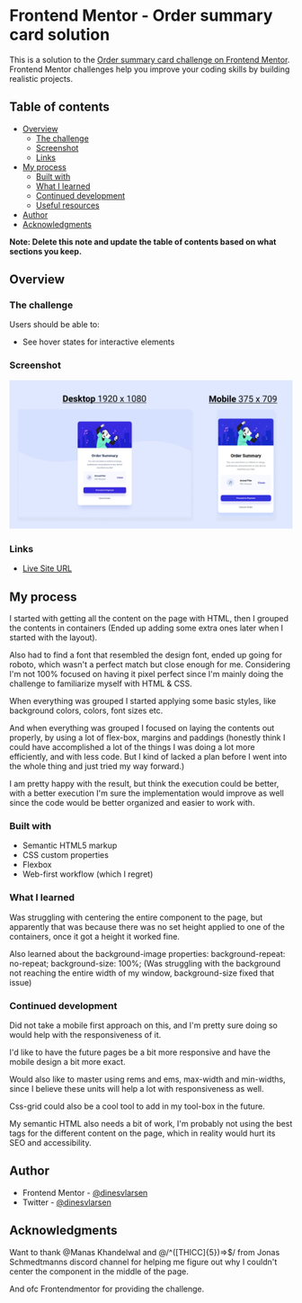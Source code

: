 # Frontend Mentor - Order summary card solution

This is a solution to the [Order summary card challenge on Frontend Mentor](https://www.frontendmentor.io/challenges/order-summary-component-QlPmajDUj). Frontend Mentor challenges help you improve your coding skills by building realistic projects.

## Table of contents

- [Overview](#overview)
  - [The challenge](#the-challenge)
  - [Screenshot](#screenshot)
  - [Links](#links)
- [My process](#my-process)
  - [Built with](#built-with)
  - [What I learned](#what-i-learned)
  - [Continued development](#continued-development)
  - [Useful resources](#useful-resources)
- [Author](#author)
- [Acknowledgments](#acknowledgments)

**Note: Delete this note and update the table of contents based on what sections you keep.**

## Overview

### The challenge

Users should be able to:

- See hover states for interactive elements

### Screenshot

![](screenshot/frontend-challange-finished-screenshot.jpg)

### Links

- [Live Site URL](https://dinesvlarsen.github.io/01-order-summary-component/)

## My process

I started with getting all the content on the page with HTML, then I grouped the contents in containers (Ended up adding some extra ones later when I started with the layout).

Also had to find a font that resembled the design font, ended up going for roboto, which wasn't a perfect match but close enough for me. Considering I'm not 100% focused on having it pixel perfect since I'm mainly doing the challenge to familiarize myself with HTML & CSS.

When everything was grouped I started applying some basic styles, like background colors, colors, font sizes etc.

And when everything was grouped I focused on laying the contents out properly, by using a lot of flex-box, margins and paddings (honestly think I could have accomplished a lot of the things I was doing a lot more efficiently, and with less code. But I kind of lacked a plan before I went into the whole thing and just tried my way forward.)

I am pretty happy with the result, but think the execution could be better, with a better execution I'm sure the implementation would improve as well since the code would be better organized and easier to work with.

### Built with

- Semantic HTML5 markup
- CSS custom properties
- Flexbox
- Web-first workflow (which I regret)

### What I learned

Was struggling with centering the entire component to the page, but apparently that was because there was no set height applied to one of the containers, once it got a height it worked fine.

Also learned about the background-image properties:
background-repeat: no-repeat;
background-size: 100%;
(Was struggling with the background not reaching the entire width of my window, background-size fixed that issue)

### Continued development

Did not take a mobile first approach on this, and I'm pretty sure doing so would help with the responsiveness of it.

I'd like to have the future pages be a bit more responsive and have the mobile design a bit more exact.

Would also like to master using rems and ems, max-width and min-widths, since I believe these units will help a lot with responsiveness as well.

Css-grid could also be a cool tool to add in my tool-box in the future.

My semantic HTML also needs a bit of work, I'm probably not using the best tags for the different content on the page, which in reality would hurt its SEO and accessibility.

## Author

- Frontend Mentor - [@dinesvlarsen](https://www.frontendmentor.io/profile/dinesvlarsen)
- Twitter - [@dinesvlarsen](https://www.twitter.com/dinesvlarsen)

## Acknowledgments

Want to thank @Manas Khandelwal and @/^([THICC]{5})=>$/ from Jonas Schmedtmanns discord channel for helping me figure out why I couldn't center the component in the middle of the page.

And ofc Frontendmentor for providing the challenge.
